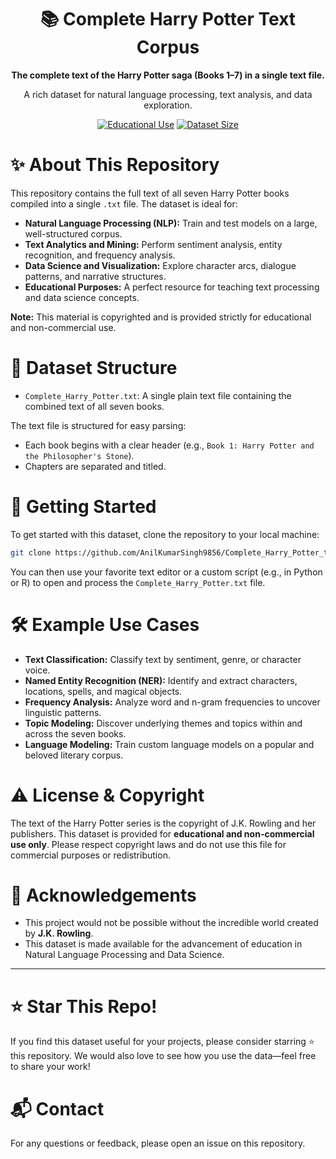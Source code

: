 <div align="center">
  <h1>📚 Complete Harry Potter Text Corpus</h1>
  <p>
    <b>The complete text of the Harry Potter saga (Books 1–7) in a single text file.</b>
  </p>
  <p>
    A rich dataset for natural language processing, text analysis, and data exploration.
  </p>

  [![Educational Use](https://img.shields.io/badge/Usage-Educational%20%26%20Non--Commercial-blue.svg)](LICENSE.md)
  [![Dataset Size](https://img.shields.io/badge/Size-6.1MB-yellow.svg)](Complete_Harry_Potter.txt)

</div>

✨ About This Repository
======================
This repository contains the full text of all seven Harry Potter books compiled into a single `.txt` file. The dataset is ideal for:

*   **Natural Language Processing (NLP):** Train and test models on a large, well-structured corpus.
*   **Text Analytics and Mining:** Perform sentiment analysis, entity recognition, and frequency analysis.
*   **Data Science and Visualization:** Explore character arcs, dialogue patterns, and narrative structures.
*   **Educational Purposes:** A perfect resource for teaching text processing and data science concepts.

**Note:** This material is copyrighted and is provided strictly for educational and non-commercial use.

📂 Dataset Structure
===================
*   `Complete_Harry_Potter.txt`: A single plain text file containing the combined text of all seven books.

The text file is structured for easy parsing:
*   Each book begins with a clear header (e.g., `Book 1: Harry Potter and the Philosopher's Stone`).
*   Chapters are separated and titled.

🚀 Getting Started
=================
To get started with this dataset, clone the repository to your local machine:
```bash
git clone https://github.com/AnilKumarSingh9856/Complete_Harry_Potter_txt_file.git
```

You can then use your favorite text editor or a custom script (e.g., in Python or R) to open and process the `Complete_Harry_Potter.txt` file.

🛠️ Example Use Cases
===================
*   **Text Classification:** Classify text by sentiment, genre, or character voice.
*   **Named Entity Recognition (NER):** Identify and extract characters, locations, spells, and magical objects.
*   **Frequency Analysis:** Analyze word and n-gram frequencies to uncover linguistic patterns.
*   **Topic Modeling:** Discover underlying themes and topics within and across the seven books.
*   **Language Modeling:** Train custom language models on a popular and beloved literary corpus.

⚠️ License & Copyright
======================
The text of the Harry Potter series is the copyright of J.K. Rowling and her publishers. This dataset is provided for **educational and non-commercial use only**. Please respect copyright laws and do not use this file for commercial purposes or redistribution.

🙏 Acknowledgements
==================
*   This project would not be possible without the incredible world created by **J.K. Rowling**.
*   This dataset is made available for the advancement of education in Natural Language Processing and Data Science.

---
⭐ Star This Repo!
================
If you find this dataset useful for your projects, please consider starring ⭐ this repository. We would also love to see how you use the data—feel free to share your work!

📬 Contact
===========
For any questions or feedback, please open an issue on this repository.

